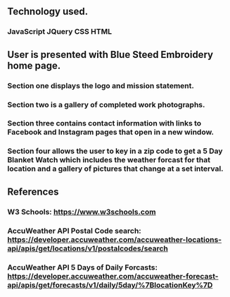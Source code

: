 ## Technology used.

### JavaScript JQuery CSS HTML

## User is presented with Blue Steed Embroidery home page.

### Section one displays the logo and mission statement.

### Section two is a gallery of completed work photographs.

### Section three contains contact information with links to Facebook and Instagram pages that open in a new window.

### Section four allows the user to key in a zip code to get a 5 Day Blanket Watch which includes the weather forcast for that location and a gallery of pictures that change at a set interval.

## References

### W3 Schools: https://www.w3schools.com

### AccuWeather API Postal Code search: https://developer.accuweather.com/accuweather-locations-api/apis/get/locations/v1/postalcodes/search

### AccuWeather API 5 Days of Daily Forcasts: https://developer.accuweather.com/accuweather-forecast-api/apis/get/forecasts/v1/daily/5day/%7BlocationKey%7D
